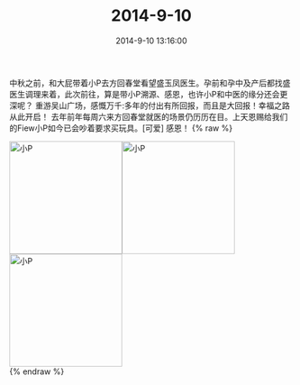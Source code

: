 ﻿---
title: 2014-9-10
date: 2014-9-10 13:16:00
tags:
categories: 妈妈
---
中秋之前，和大屁带着小P去方回春堂看望盛玉凤医生。孕前和孕中及产后都找盛医生调理来着，此次前往，算是带小P溯源、感恩，也许小P和中医的缘分还会更深呢？
重游吴山广场，感慨万千:多年的付出有所回报，而且是大回报！幸福之路从此开启！
去年前年每周六来方回春堂就医的场景仍历历在目。上天恩赐给我们的Fiew小P如今已会吵着要求买玩具。[可爱]
感恩！
{% raw %}
<div style="width:500 px">
<div style="float:left; width:100 px"><img src="/images/微信图片_20171010181514.jpg" width="200" alt="小P"></div>
<div style="float:left; width:100 px"><img src="/images/微信图片_20171010181529.jpg" width="200" alt="小P"></div>
<div style="float:left; width:100 px"><img src="/images/微信图片_20171010181539.jpg" width="200" alt="小P"></div>
<div style="clear:both"></div>
</div>
{% endraw %}